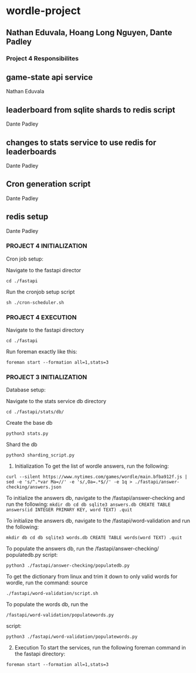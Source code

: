 # wordle-project
## Nathan Eduvala, Hoang Long Nguyen, Dante Padley

### Project 4 Responsibilites

## game-state api service
Nathan Eduvala

## leaderboard from sqlite shards to redis script
Dante Padley

## changes to stats service to use redis for leaderboards
Dante Padley

## Cron generation script
Dante Padley

## redis setup
Dante Padley

### PROJECT 4 INITIALIZATION

Cron job setup:

Navigate to the fastapi director

`cd ./fastapi`

Run the cronjob setup script

`sh ./cron-scheduler.sh`

### PROJECT 4 EXECUTION

Navigate to the fastapi directory

`cd ./fastapi`

Run foreman exactly like this:

`foreman start --formation all=1,stats=3`

### PROJECT 3 INITIALIZATION

Database setup:

Navigate to the stats service db directory

`cd ./fastapi/stats/db/`

Create the base db

`python3 stats.py`

Shard the db

`python3 sharding_script.py`




1. Initialization
To get the list of wordle answers, run the following:

`curl --silent https://www.nytimes.com/games/wordle/main.bfba912f.js |
sed -e 's/^.*var Ma=//' -e 's/,Oa=.*$//' -e 1q > ./fastapi/answer-checking/answers.json`

To initialize the answers db, navigate to the /fastapi/answer-checking and run the following:
`mkdir db
cd db
sqlite3 answers.db
CREATE TABLE answers(id INTEGER PRIMARY KEY, word TEXT)
.quit`

To initialize the answers db, navigate to the /fastapi/word-validation and run the following:

`mkdir db
cd db
sqlite3 words.db
CREATE TABLE words(word TEXT)
.quit
`

To populate the answers db, run the /fastapi/answer-checking/
populatedb.py script:

`python3 ./fastapi/answer-checking/populatedb.py`

To get the dictionary from linux and trim it down to only valid words for wordle, run the command:
source 

`./fastapi/word-validation/script.sh`

To populate the words db, run the 

`/fastapi/word-validation/populatewords.py`

script:

`python3 ./fastapi/word-validation/populatewords.py`



2. Execution
To start the services, run the following foreman command in the fastapi directory:

`foreman start --formation all=1,stats=3`
